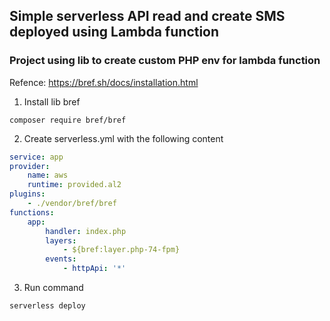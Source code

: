 ## Simple serverless API read and create SMS deployed using Lambda function ###
### Project using lib to create custom PHP env for lambda function 
Refence: https://bref.sh/docs/installation.html

1. Install lib bref 
```
composer require bref/bref
```

2. Create serverless.yml with the following content 
```yaml
service: app
provider:
    name: aws
    runtime: provided.al2
plugins:
    - ./vendor/bref/bref
functions:
    app:
        handler: index.php
        layers:
            - ${bref:layer.php-74-fpm}
        events:
            - httpApi: '*'
```

3. Run command
```
serverless deploy
```